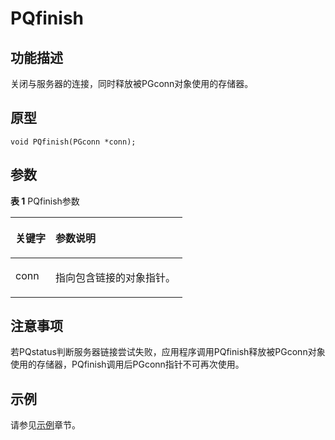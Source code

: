 # PQfinish<a name="ZH-CN_TOPIC_0242380573"></a>

## 功能描述<a name="zh-cn_topic_0241735616_section1251161713252"></a>

关闭与服务器的连接，同时释放被PGconn对象使用的存储器。

## 原型<a name="zh-cn_topic_0241735616_section125794723015"></a>

```
void PQfinish(PGconn *conn);
```

## 参数<a name="zh-cn_topic_0241735616_zh-cn_topic_0237120432_zh-cn_topic_0059778852_s1c9b27937d964eaba00ae77fe1cd2c71"></a>

**表 1**  PQfinish参数

<a name="zh-cn_topic_0241735616_zh-cn_topic_0237120432_zh-cn_topic_0059778852_t82b61d38241342ffa2c83b3e50393841"></a>
<table><thead align="left"><tr id="zh-cn_topic_0241735616_zh-cn_topic_0237120432_zh-cn_topic_0059778852_r3ec068cec36347ccb83a7f18cf131215"><th class="cellrowborder" valign="top" width="23.27%" id="mcps1.2.3.1.1"><p id="zh-cn_topic_0241735616_zh-cn_topic_0237120432_zh-cn_topic_0059778852_a44a45da69b324aa4b5c1187191ec5c77"><a name="zh-cn_topic_0241735616_zh-cn_topic_0237120432_zh-cn_topic_0059778852_a44a45da69b324aa4b5c1187191ec5c77"></a><a name="zh-cn_topic_0241735616_zh-cn_topic_0237120432_zh-cn_topic_0059778852_a44a45da69b324aa4b5c1187191ec5c77"></a><strong id="zh-cn_topic_0241735616_zh-cn_topic_0237120432_zh-cn_topic_0059778852_a78fd62134c834d6ab90eace249f90f74"><a name="zh-cn_topic_0241735616_zh-cn_topic_0237120432_zh-cn_topic_0059778852_a78fd62134c834d6ab90eace249f90f74"></a><a name="zh-cn_topic_0241735616_zh-cn_topic_0237120432_zh-cn_topic_0059778852_a78fd62134c834d6ab90eace249f90f74"></a>关键字</strong></p>
</th>
<th class="cellrowborder" valign="top" width="76.73%" id="mcps1.2.3.1.2"><p id="zh-cn_topic_0241735616_zh-cn_topic_0237120432_zh-cn_topic_0059778852_aee2bc08a3b8f47bf81fb032ef089ba6d"><a name="zh-cn_topic_0241735616_zh-cn_topic_0237120432_zh-cn_topic_0059778852_aee2bc08a3b8f47bf81fb032ef089ba6d"></a><a name="zh-cn_topic_0241735616_zh-cn_topic_0237120432_zh-cn_topic_0059778852_aee2bc08a3b8f47bf81fb032ef089ba6d"></a><strong id="zh-cn_topic_0241735616_zh-cn_topic_0237120432_zh-cn_topic_0059778852_a51048b44452847fabe05c8633f0220cf"><a name="zh-cn_topic_0241735616_zh-cn_topic_0237120432_zh-cn_topic_0059778852_a51048b44452847fabe05c8633f0220cf"></a><a name="zh-cn_topic_0241735616_zh-cn_topic_0237120432_zh-cn_topic_0059778852_a51048b44452847fabe05c8633f0220cf"></a>参数说明</strong></p>
</th>
</tr>
</thead>
<tbody><tr id="zh-cn_topic_0241735616_zh-cn_topic_0237120432_zh-cn_topic_0059778852_r89c7807f135840058d4a248137b3ca08"><td class="cellrowborder" valign="top" width="23.27%" headers="mcps1.2.3.1.1 "><p id="zh-cn_topic_0241735616_p23111054217"><a name="zh-cn_topic_0241735616_p23111054217"></a><a name="zh-cn_topic_0241735616_p23111054217"></a>conn</p>
</td>
<td class="cellrowborder" valign="top" width="76.73%" headers="mcps1.2.3.1.2 "><p id="zh-cn_topic_0241735616_p1393801515211"><a name="zh-cn_topic_0241735616_p1393801515211"></a><a name="zh-cn_topic_0241735616_p1393801515211"></a>指向包含链接的对象指针。</p>
</td>
</tr>
</tbody>
</table>

## 注意事项<a name="zh-cn_topic_0241735616_zh-cn_topic_0237120433_zh-cn_topic_0059777949_sb1b6942996a64e589fdfdfb1c00fa519"></a>

若PQstatus判断服务器链接尝试失败，应用程序调用PQfinish释放被PGconn对象使用的存储器，PQfinish调用后PGconn指针不可再次使用。

## 示例<a name="zh-cn_topic_0241735616_zh-cn_topic_0237120433_zh-cn_topic_0059777949_s14d206561091447bbb06bac48d8fee66"></a>

请参见[示例](示例-libpq.md)章节。

